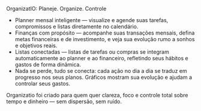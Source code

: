 OrganizatIO: Planeje. Organize. Controle

- Planner mensal inteligente — visualize e agende suas tarefas, compromissos e listas diretamente no calendário.
- Finanças com propósito — acompanhe suas transações mensais, defina metas financeiras e de investimento, e veja sua evolução rumo a sonhos e objetivos reais.
- Listas conectadas — listas de tarefas ou compras se integram automaticamente ao planner e ao financeiro, refletindo seus hábitos e gastos de forma dinâmica.
- Nada se perde, tudo se conecta: cada ação no dia a dia se traduz em progresso nos seus planos. Gráficos mostram sua evolução e ajudam a controlar seus gastos.

Organizatio foi criado para quem quer clareza, foco e controle total sobre tempo e dinheiro — sem dispersão, sem ruído.